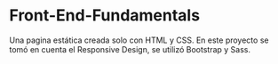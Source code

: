 # Front-End-Fundamentals
Una pagina estática creada solo con HTML y CSS.
En este proyecto se tomó en cuenta el Responsive Design, se utilizó Bootstrap y Sass.
